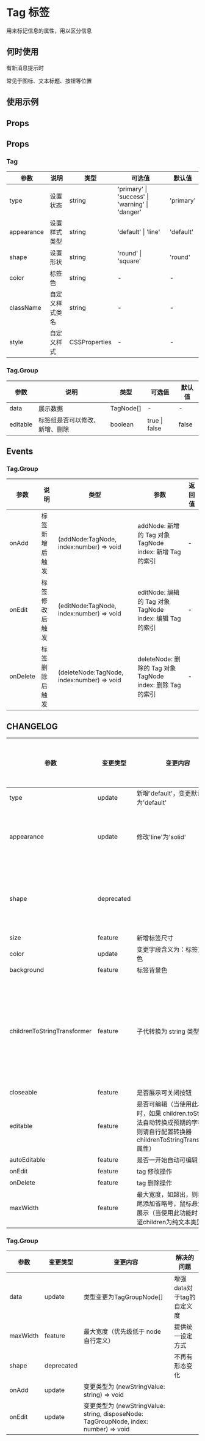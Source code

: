# Tag 标签

用来标记信息的属性，用以区分信息

## 何时使用

有新消息提示时

常见于图标、文本标题、按钮等位置

## 使用示例

<!-- Inject Stories -->

## Props

## Props

### Tag

| 参数         | 说明      | 类型            | 可选值                                             | 默认值       |
| ---------- | ------- | ------------- | ----------------------------------------------- | --------- |
| type       | 设置状态    | string        | 'primary' \| 'success' \| 'warning' \| 'danger' | 'primary' |
| appearance | 设置样式类型  | string        | 'default' \| 'line'                             | 'default' |
| shape      | 设置形状    | string        | 'round' \| 'square'                             | 'round'   |
| color      | 标签色     | string        | -                                               | -         |
| className  | 自定义样式类名 | string        | -                                               | -         |
| style      | 自定义样式   | CSSProperties | -                                               | -         |

### Tag.Group

| 参数       | 说明              | 类型        | 可选值           | 默认值   |
| -------- | --------------- | --------- | ------------- | ----- |
| data     | 展示数据            | TagNode[] | -             | -     |
| editable | 标签组是否可以修改、新增、删除 | boolean   | true \| false | false |

## Events

### Tag.Group

| 参数       | 说明      | 类型                                         | 参数                                                   | 返回值 |
| -------- | ------- | ------------------------------------------ | ---------------------------------------------------- | --- |
| onAdd    | 标签新增后触发 | (addNode:TagNode, index:number) => void    | addNode: 新增的 Tag 对象 TagNode<br/>index: 新增 Tag 的索引    | -   |
| onEdit   | 标签修改后触发 | (editNode:TagNode, index:number) => void   | editNode: 编辑的 Tag 对象 TagNode<br/>index: 编辑 Tag 的索引   | -   |
| onDelete | 标签删除后触发 | (deleteNode:TagNode, index:number) => void | deleteNode: 删除的 Tag 对象 TagNode<br/>index: 删除 Tag 的索引 | -   |

## CHANGELOG

| 参数                          | 变更类型       | 变更内容                                                                                       | 解决的问题          |
| --------------------------- | ---------- | ------------------------------------------------------------------------------------------ | -------------- |
| type                        | update     | 新增'default'，变更默认为'default'                                                                 |                |
| appearance                  | update     | 修改'line'为'solid'                                                                           | 设计样式变更         |
| shape                       | deprecated |                                                                                            | 不再有形态变化        |
| size                        | feature    | 新增标签尺寸                                                                                     |                |
| color                       | update     | 变更字段含义为：标签文字颜色                                                                             |                |
| background                  | feature    | 标签背景色                                                                                      |                |
| childrenToStringTransformer | feature    | 子代转换为 string 类型转换器                                                                         | 解决tag编辑时的初始值问题 |
| closeable                   | feature    | 是否展示可关闭按钮                                                                                  |                |
| editable                    | feature    | 是否可编辑（当使用此功能时，如果 children.toString 无法自动转换成预期的字符串，则请自行配置转换器 childrenToStringTransformer 属性） |                |
| autoEditable                | feature    | 是否一开始自动可编辑                                                                                 |                |
| onEdit                      | feature    | tag 修改操作                                                                                   |                |
| onDelete                    | feature    | tag 删除操作                                                                                   |                |
| maxWidth                    | feature    | 最大宽度，如超出，则截断末尾添加省略号，鼠标悬浮气泡展示（当使用此功能时，请保证children为纯文本类型）                                    |                |

### Tag.Group

| 参数       | 变更类型       | 变更内容                                                                             | 解决的问题            |
| -------- | ---------- | -------------------------------------------------------------------------------- | ---------------- |
| data     | update     | 类型变更为TagGroupNode[]                                                              | 增强data对于tag的自定义度 |
| maxWidth | feature    | 最大宽度（优先级低于 node 自行定义）                                                            | 提供统一设定方式         |
| shape    | deprecated |                                                                                  | 不再有形态变化          |
| onAdd    | update     | 变更类型为 (newStringValue: string) => void                                           |                  |
| onEdit   | update     | 变更类型为 (newStringValue: string, disposeNode: TagGroupNode, index: number) => void |                  |
